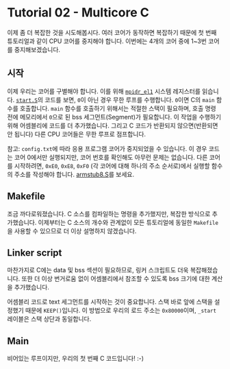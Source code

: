 Tutorial 02 - Multicore C
=========================

이제 좀 더 복잡한 것을 시도해봅시다. 여러 코어가 동작하면 복잡하기 때문에 첫 번째 튜토리얼과 같이 CPU 코어를 중지해야 합니다. 이번에는 4개의 코어 중에 1~3번 코어를 중지해보겠습니다.

시작
-----

이제 우리는 코어를 구별해야 합니다. 이를 위해 [`mpidr_el1`](http://infocenter.arm.com/help/index.jsp?topic=/com.arm.doc.ddi0500j/BABHBJCI.html) 시스템 레지스터를 읽습니다. [`start.S`](https://github.com/LeeKyuHyuk/Raspberry-Pi-3-Bare-Metal/blob/master/02_multicorec/start.S)의 코드를 보면, `0`이 아닌 경우 무한 루프를 수행합니다. `0`이면 C의 `main` 함수를 호출합니다. `main` 함수를 호출하기 위해서는 적절한 스택이 필요하며, 호출 명령 전에 메모리에서 `0`으로 된 bss 세그먼트(Segment)가 필요합니다. 이 작업을 수행하기 위해 어셈블리에 코드를 더 추가했습니다. 그리고 C 코드가 반환되지 않으면(반환되면 안 됩니다) 다른 CPU 코어들은 무한 루프로 점프합니다.

참고: `config.txt`에 따라 응용 프로그램 코어가 중지되었을 수 있습니다. 이 경우 코드는 코어 0에서만 실행되지만, 코어 번호를 확인해도 아무런 문제는 없습니다. 다른 코어를 시작하려면, `0xE0`, `0xE8`, `0xF0` (각 코어에 대해 하나의 주소 순서로)에서 실행할 함수의 주소를 작성해야 합니다. [armstub8.S](https://github.com/raspberrypi/tools/blob/master/armstubs/armstub8.S#L129)를 보세요.

Makefile
--------

조금 까다로워졌습니다. C 소스를 컴파일하는 명령을 추가했지만, 복잡한 방식으로 추가했습니다. 이제부터는 C 소스의 개수와 관계없이 모든 튜토리얼에 동일한 `Makefile`을 사용할 수 있으므로 더 이상 설명하지 않겠습니다.

Linker script
-------------

마찬가지로 C에는 data 및 bss 섹션이 필요하므로, 링커 스크립트도 더욱 복잡해졌습니다. 또한 더 이상 번거로움 없이 어셈블리에서 참조할 수 있도록 bss 크기에 대한 계산을 추가했습니다.

어셈블리 코드로 text 세그먼트를 시작하는 것이 중요합니다. 스택 바로 앞에 스택을 설정했기 때문에 `KEEP()`입니다. 이 방법으로 우리의 로드 주소는 `0x80000`이며, `_start` 레이블은 스택 상단과 동일합니다.

Main
----

비어있는 루프이지만, 우리의 첫 번째 C 코드입니다! :-)
